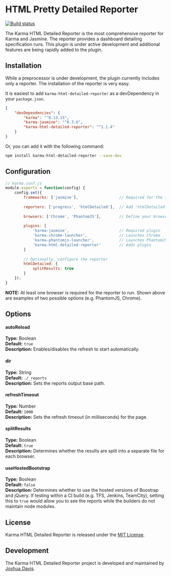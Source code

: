 # HTML Pretty Detailed Reporter

[![Build status](https://ci.appveyor.com/api/projects/status/jmewfgra4pcnam0n?svg=true)](https://ci.appveyor.com/project/a11smiles/gulp-config-transform)

The Karma HTML Detailed Reporter is the most comprehensive reporter for Karma and Jasmine.  The reporter provides a dashboard detailing specification runs.  This plugin is under active development and additional features are being rapidly added to the plugin. 

## Installation
While a preprocessor is under development, the plugin currently includes only a reporter.
The installation of the reporter is very easy.

It is easiest to add `karma-html-detailed-reporter` as a devDependency in your `package.json`.
```json
{
    "devDependencies": {
        "karma": "^0.13.15",
        "karma-jasmine": "^0.3.6",
        "karma-html-detailed-reporter": "^1.1.4"
    }
}
```
Or, you can add it with the following command:
```bash
npm install karma-html-detailed-reporter --save-dev
```

## Configuration
```javascript
// karma.conf.js
module.exports = function(config) {
    config.set({
        frameworks: ['jasmine'],                  // Required for the test runner
        
        reporters: ['progress', 'htmlDetailed'],  // Add 'htmlDetailed' as a reporter
        
        browsers: ['Chrome', 'PhantomJS'],        // Define your browser(s)
        
        plugins: [			   
            'karma-jasmine',                      // Required plugin
            'karma-chrome-launcher',              // Launches Chrome
            'karma-phantomjs-launcher',           // Launches PhantomJS
            'karma-html-detailed-reporter'        // Adds plugin
        ]
    
        // Optionally, configure the reporter
        htmlDetailed: {
            splitResults: true
        }
    });
}
```

**NOTE:** At least one browser is required for the reporter to run.  Shown above are examples of two possible options (e.g. PhantomJS, Chrome).
         
## Options
#### autoReload
**Type:** Boolean  
**Default:** `true`  
**Description:** Enables/disables the refresh to start automatically.

#### dir
**Type:** String  
**Default:** `./_reports`  
**Description:** Sets the reports output base path.  

#### refreshTimeout
**Type:** Number  
**Default:** `1000`  
**Description:** Sets the refresh timeout (in milliseconds) for the page.

#### splitResults
**Type:** Boolean  
**Default:** `true`  
**Description:** Determines whether the results are split into a separate file for each browser.  

#### useHostedBootstrap
**Type:** Boolean  
**Default:** `false`  
**Description:** Determines whether to use the hosted versions of Boostrap and jQuery.  If testing within a CI build (e.g. TFS, Jenkins, TeamCity), setting this to `true` would allow you to see the reports while the builders do not maintain node modules.  

## License
Karma HTML Detailed Reporter is released under the [MIT License](http://www.opensource.org/licenses/MIT).

## Development
The Karma HTML Detailed Reporter project is developed and maintained by [Joshua Davis](http://jdav.is).
